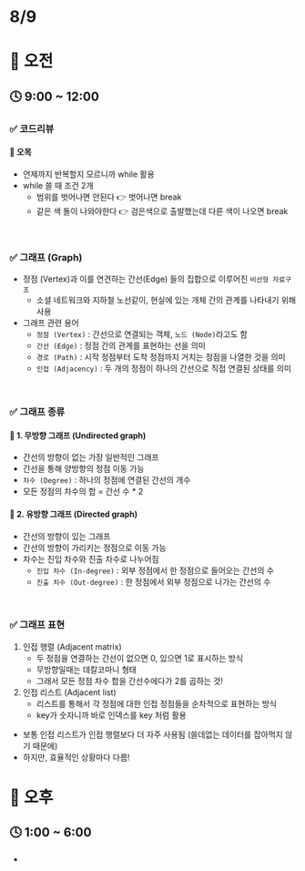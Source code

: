 # 8/9

# 🌇 오전

## 🕓 9:00 ~ 12:00

### ✅ 코드리뷰

#### 📁 오목

- 언제까지 반복할지 모르니까 while 활용
- while 쓸 때 조건 2개
  - 범위를 벗어나면 안된다 👉 벗어나면 break
  - 같은 색 돌이 나와야한다 👉 검은색으로 출발했는데 다른 색이 나오면 break

<br>



### ✅ 그래프 (Graph)

- 정점 (Vertex)과 이를 연견하는 간선(Edge) 들의 집합으로 이루어진 `비선형 자료구조`
  - 소셜 네트워크와 지하철 노선같이, 현실에 있는 개체 간의 관계를 나타내기 위해 사용
- 그래프 관련 용어
  - `정점 (Vertex)` : 간선으로 연결되는 객체, `노드 (Node)`라고도 함
  - `간선 (Edge)` : 정점 간의 관계를 표현하는 선을 의미
  - `경로 (Path)` : 시작 정점부터 도착 정점까지 거치는 정점을 나열한 것을 의미
  - `인접 (Adjacency)` : 두 개의 정점이 하나의 간선으로 직접 연결된 상태를 의미

<br>



### ✅ 그래프 종류

#### 📁 1. 무방향 그래프 (Undirected graph)

- 간선의 방향이 없는 가장 일반적인 그래프
- 간선을 통해 양방향의 정점 이동 가능
- `차수 (Degree)` : 하나의 정점에 연결된 간선의 개수
- 모든 정점의 차수의 합 = 간선 수  * 2



#### 📁 2. 유방향 그래프 (Directed graph)

- 간선의 방향이 있는 그래프
- 간선의 방향이 가리키는 정점으로 이동 가능
- 차수는 진입 차수와 진출 차수로 나누어짐
  - `진입 차수 (In-degree)` : 외부 정점에서 한 정점으로 들어오는 간선의 수
  - `진출 차수 (Out-degree)` : 한 정점에서 외부 정점으로 나가는 간선의 수

<br>



### ✅ 그래프 표현

1. 인접 행렬 (Adjacent matrix)
   - 두 정점을 연결하는 간선이 없으면 0, 있으면 1로 표시하는 방식
   - 무방향일때는 데칼코마니 형태
   - 그래서 모든 정점 차수 합을 간선수에다가 2를 곱하는 것!
2. 인접 리스트 (Adjacent list)
   - 리스트를 통해서 각 정점에 대한 인접 정점들을 순차적으로 표현하는 방식
   - key가 숫자니까 바로 인덱스를 key 처럼 활용

- 보통 인접 리스트가 인접 행렬보다 더 자주 사용됨 (쓸데없는 데이터를 잡아먹지 않기 때문에)
- 하지만, 효율적인 상황마다 다름!






# 🌆 오후

## 🕓 1:00 ~ 6:00

- 
